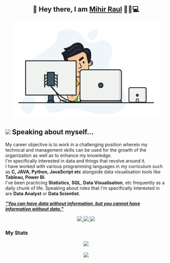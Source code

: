 
<!--
**Mihir998/Mihir998** is a ✨ _special_ ✨ repository because its `README.md` (this file) appears on your GitHub profile.

Here are some ideas to get you started:

- 🔭 I’m currently working on ...
- 🌱 I’m currently learning ...
- 👯 I’m looking to collaborate on ...
- 🤔 I’m looking for help with ...
- 💬 Ask me about ...
- 📫 How to reach me: ...
- 😄 Pronouns: ...
- ⚡ Fun fact: ...
-->

<h2 align="center"><br/>👋 Hey there, I am <a href="https://github.com/Mihir998">Mihir Raul</a> 👦🏻💻 </h2>

<p align="center">
    <img width="460" height="300" src="https://github.com/Mihir998/Gif/blob/main/developer.gif">
</p>


<h2><img src="https://media.giphy.com/media/ybSmYMoXQLXVivivaK/giphy.gif" width="80"> Speaking about myself...</h2>

My career objective is to work in a challenging position wherein my technical and management skills can be used for the growth of the organization as well as to enhance my knowledge.<br>
I'm specifically interested in data and things that revolve around it.<br> 
I have worked with various programming languages in my curriculum such as **C, JAVA, Python, JavaScript etc** alongside data visualisation tools like **Tableau, Power BI**.<br>
I've been practicing <b>Statistics</b>, <b>SQL</b>, <b>Data Visualisation</b>, etc frequently as a daily chunk of life.
Speaking about roles that I'm specifically interested in are <b>Data Analyst</b> or <b>Data Scientist</b>.<br>

<b><i><ins>"You can have data without information, but you cannot have information without data." </ins></i></b>

<p align="center">
  <a href="https://github.com/Mihir998">
    <img src="https://img.shields.io/github/followers/Mihir998?color=000000&label=GitHub&logo=github&logoColor=ffffff&style=for-the-badge">
  </a>
  <a href="https://www.linkedin.com/in/mihirraul">
    <img src="https://img.shields.io/badge/Linkedin-500+-blue?style=for-the-badge&logo=Linkedin">
  </a>
  <a href="https://www.instagram.com/_mihir_raul_/">
    <img src="https://img.shields.io/badge/Instagram-300+-pink?style=for-the-badge&logo=Instagram">
  </a>
</p>

### My Stats

<p align="center">
<a href="https://github.com/Mihir998">
  <img src="https://github-readme-stats.vercel.app/api?username=Mihir998&show_icons=true&theme=radical" />
</a>
</p>

<p align="center">
<a href="https://github.com/Mihir998">
  <img align="center" src="https://github-readme-stats.vercel.app/api/top-langs/?username=Mihir998&theme=radical&hide=blade&card_width=445&layout=compact" />
</a>
</p>
